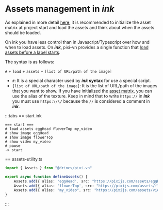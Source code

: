 # Assets management in _ink_

As explained in more detail [here](/start/assets-management.md), it is recommended to initialize the asset matrix at project start and load the assets and think about when the assets should be loaded.

On ink you have less control than in Javascript/Typescript over how and when to load assets. On _**ink**_, pixi-vn provides a single function that [load assets before a label starts](/start/assets-management.md#load-assets-before-a-label-starts).

The syntax is as follows:

`#` + `load` + `assets` + `[list of URL/path of the image]`

- `#`: It is a special character used by **_ink_ syntax** for use a special script.
- `[list of URL/path of the image]`: It is the list of URL/path of the images that you want to show. If you have initialized the [asset matrix](/start/assets-management.md#initialize-the-asset-matrix-at-project-start), you can use the alias of the texture. Keep in mind that to write `https://` in _**ink**_ you must use `https:\/\/` because the `//` is considered a comment in _**ink**_.

:::tabs
\== start.ink

```ink
=== start ===
# load assets eggHead flowerTop my_video
# show image eggHead
# show image flowerTop
# show video my_video
# pause
-> start
```

\== assets-utility.ts

```ts
import { Assets } from "@drincs/pixi-vn"

export async function defineAssets() {
    Assets.add({ alias: 'eggHead', src: "https://pixijs.com/assets/eggHead.png" })
    Assets.add({ alias: 'flowerTop', src: "https://pixijs.com/assets/flowerTop.png" })
    Assets.add({ alias: "my_video", src: "https://pixijs.com/assets/video.mp4" });
}
```

:::
